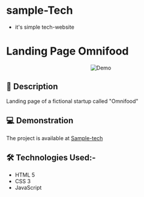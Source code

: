 # sample-Tech

- it's simple tech-website

# Landing Page Omnifood

</h2>
<div align="center">
  <img alt="Demo" src="./img/Screenshot (75).png" />
</div>

## 📖 Description
Landing page of a fictional startup called "Omnifood"

## 💻 Demonstration

The project is available at [Sample-tech]([krishan-mohan.github.io/sample-tech/](https://krishan-mohan.github.io/sample-Tech/))


## 🛠️ Technologies Used:-

-   HTML 5
-   CSS 3
-   JavaScript
